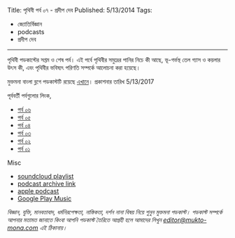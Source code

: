 Title: পৃথিবী পর্ব ০৭ - প্রদীপ দেব
Published: 5/13/2014
Tags:
  - জ্যোতির্বিজ্ঞান
  - podcasts
  - প্রদীপ দেব
---
পৃথিবী পডকাস্টের সপ্তম ও শেষ পর্ব। এই পর্বে পৃথিবীর সমুদ্রের পানির নিচে কী আছে, ভূ-গর্ভস্থ তেল গ্যাস ও কয়লার উৎস কী, এবং পৃথিবীর ভবিষ্যৎ পরিণতি সম্পর্কে আলোচনা করা হয়েছে।

মুক্তমনা বাংলা ব্লগে পডকাস্টটি রয়েছে [এখানে](https://drive.google.com/open?id=1iTkWHOODdDN62UWVWrykFTF583U8lbdA)। প্রকাশনার তারিখ 5/13/2017


পূর্ববর্তী পর্বগুলোর লিংক,
- [পর্ব ০৬](https://blog.mukto-mona.com/podcast/pradip-deb-earth-06/)
- [পর্ব ০৫](https://blog.mukto-mona.com/podcast/pradip-deb-earth-06/)
- [পর্ব ০৪](https://blog.mukto-mona.com/podcast/pradip-deb-earth-04/)
- [পর্ব ০৩](https://blog.mukto-mona.com/podcast/pradip-deb-earth-03/)
- [পর্ব ০২](https://blog.mukto-mona.com/podcast/pradip-deb-earth-02/)
- [পর্ব ০১](https://blog.mukto-mona.com/podcast/pradip-deb-earth-01/)

Misc
- [soundcloud playlist](https://soundcloud.com/mukto-mona)
- [podcast archive link](http://web.archive.org/web/20191023151006/http://podcast.mukto-mona.com)
- [apple podcast](https://podcasts.apple.com/us/podcast/id1212085883)
- [Google Play Music](https://play.google.com/music/listen#/ps/Izc4javhi5igs66olhdfex42cxa)

_বিজ্ঞান, যুক্তি, মানবতাবাদ, ধর্মনিরপেক্ষতা, নাস্তিকতা, দর্শন নানা বিষয় নিয়ে শুনুন মুক্তমনা পডকাস্ট। পডকাস্ট সম্পর্কে আপনার মতামত জানাতে কিংবা আপনি পডকাস্ট তৈরিতে আগ্রহী হলে আমাদের লিখুন editor@mukto-mona.com এই ঠিকানায়।_
